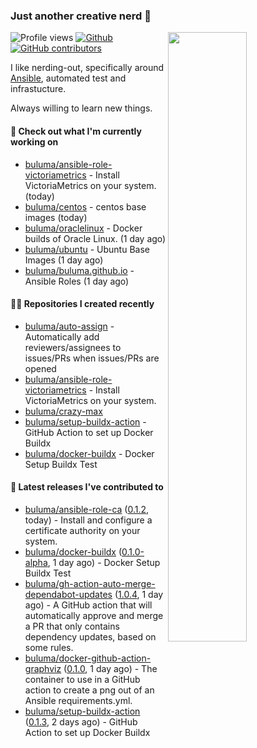 ### Just another creative nerd 👋


![Profile views](https://gpvc.arturio.dev/buluma) <a href="https://gitstats.me/buluma">
  <img align="right" src="https://github-readme-stats.vercel.app/api?username=buluma&theme=gotham&show_icons=true" width="50%"/>
</a>
[![Github](https://img.shields.io/badge/-buluma-black?style=flat&labelColor=black&logo=github&logoColor=white&include_all_commits=true&count_private=true)](https://gitstats.me/buluma)
[![GitHub contributors](https://img.shields.io/github/contributors/buluma/badges.svg)](https://GitHub.com/buluma/badges/graphs/contributors/)

I like nerding-out, specifically around [Ansible](https://github.com/ansible/ansible), automated test and infrastucture.

Always willing to learn new things.

#### 👷 Check out what I'm currently working on

- [buluma/ansible-role-victoriametrics](https://github.com/buluma/ansible-role-victoriametrics) - Install VictoriaMetrics on your system. (today)
- [buluma/centos](https://github.com/buluma/centos) - centos base images (today)
- [buluma/oraclelinux](https://github.com/buluma/oraclelinux) - Docker builds of Oracle Linux. (1 day ago)
- [buluma/ubuntu](https://github.com/buluma/ubuntu) - Ubuntu Base Images (1 day ago)
- [buluma/buluma.github.io](https://github.com/buluma/buluma.github.io) - Ansible Roles (1 day ago)

#### 👨‍💻 Repositories I created recently

- [buluma/auto-assign](https://github.com/buluma/auto-assign) - Automatically add reviewers/assignees to issues/PRs when issues/PRs are opened
- [buluma/ansible-role-victoriametrics](https://github.com/buluma/ansible-role-victoriametrics) - Install VictoriaMetrics on your system.
- [buluma/crazy-max](https://github.com/buluma/crazy-max)
- [buluma/setup-buildx-action](https://github.com/buluma/setup-buildx-action) - GitHub Action to set up Docker Buildx
- [buluma/docker-buildx](https://github.com/buluma/docker-buildx) - Docker Setup Buildx Test

#### 🚀 Latest releases I've contributed to

- [buluma/ansible-role-ca](https://github.com/buluma/ansible-role-ca) ([0.1.2](https://github.com/buluma/ansible-role-ca/releases/tag/0.1.2), today) - Install and configure a certificate authority on your system.
- [buluma/docker-buildx](https://github.com/buluma/docker-buildx) ([0.1.0-alpha](https://github.com/buluma/docker-buildx/releases/tag/0.1.0-alpha), 1 day ago) - Docker Setup Buildx Test
- [buluma/gh-action-auto-merge-dependabot-updates](https://github.com/buluma/gh-action-auto-merge-dependabot-updates) ([1.0.4](https://github.com/buluma/gh-action-auto-merge-dependabot-updates/releases/tag/1.0.4), 1 day ago) - A GitHub action that will automatically approve and merge a PR that only contains dependency updates, based on some rules.
- [buluma/docker-github-action-graphviz](https://github.com/buluma/docker-github-action-graphviz) ([0.1.0](https://github.com/buluma/docker-github-action-graphviz/releases/tag/0.1.0), 1 day ago) - The container to use in a GitHub action to create a png out of an Ansible requirements.yml.
- [buluma/setup-buildx-action](https://github.com/buluma/setup-buildx-action) ([0.1.3](https://github.com/buluma/setup-buildx-action/releases/tag/0.1.3), 2 days ago) - GitHub Action to set up Docker Buildx


